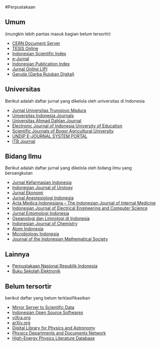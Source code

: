 #Perpustakaan

## Umum
(mungkin lebih pantas masuk bagian belum tersortir)
* [CERN Document Server](http://cds.cern.ch/)
* [TESIS Online](http://tesis.pdii.lipi.go.id/)
* [Indonesian Scientific Index](http://isi.lipi.go.id/)
* [e-Jurnal](http://e-jurnal.com)
* [Indonesian Publication Index](http://id.portalgaruda.org/)
* [Jurnal *Online* LIPI](http://jurnal.lipi.go.id/)
* [Garuda (Garba Rujukan Digital)](http://garuda.dikti.go.id/)

## Universitas
Berikut adalah daftar jurnal yang dikelola oleh universitas di Indonesia
* [Jurnal Universitas Trunojoyo Madura](http://journal.trunojoyo.ac.id/)
* [Universitas Indonesia Journals](http://journal.ui.ac.id/home/)
* [Universitas Ahmad Dahlan Journal](http://journal.uad.ac.id/)
* [Electronic Journal of Indonesia University of Education](http://ejournal.upi.edu/)
* [Scientific Journals of Bogor Agricultural University](http://journal.ipb.ac.id/)
* [UNDIP E-JOURNAL SYSTEM PORTAL](http://ejournal.undip.ac.id/)
* [ITB Journal](http://journal.itb.ac.id/indeks.php)

## Bidang Ilmu
Berikut adalah daftar jurnal yang dikelola oleh bidang ilmu yang bersangkutan
* [Jurnal Kefarmasian Indonesia](http://ejournal.litbang.depkes.go.id/index.php/jki)
* [Indonesian Journal of Urology](http://juri.urologi.or.id/)
* [Jurnal Ekonomi](http://bi.go.id/id/publikasi/jurnal-ekonomi/Default.aspx)
* [Jurnal Anestesiologi Indonesia](http://janesti.com/)
* [Acta Medica Indonesiana – The Indonesian Journal of Internal Medicine](http://actamedindones.org/index.php/ijim)
* [Indonesian Journal of Electrical Engineering and Computer Science](http://iaesjournal.com/online/index.php/TELKOMNIKA)
* [Jurnal Entomologi Indonesia](http://pei-pusat.org/jurnal/index.php/jei)
* [Oseanologi dan Limnologi di Indonesia](http://jurnal-oldi.or.id/index.php/oldi)
* [Indonesian Journal of Chemistry](http://ijc.chemistry.ugm.ac.id/)
* [Atom Indonesia](http://aij.batan.go.id/index.php/aij)
* [Microbiology Indonesia](http://jurnal.permi.or.id/index.php/mionline)
* [Journal of the Indonesian Mathematical Society](http://jims-a.org/index.php/jimsa)

## Lainnya
* [Perpustakaan Nasional Republik Indonesia](http://e-resources.perpusnas.go.id/)
* [Buku Sekolah Elektronik](http://bse.kemdikbud.go.id/)

## Belum tersortir
berikut daftar yang belum terklasifikasikan
* [Mirror Server to Scientific Data](http://arsip.lipi.go.id/)
* [Indonesian Open Source Softwares](http://oss.arsip.lipi.go.id/)
* [viXra.org](http://vixra.org)
* [arXiv.org](http://arxiv.org)
* [Digital Library for Physics and Astronomy](http://adsabs.harvard.edu)
* [Physics Departments and Documents Network](http://de.physnet.net/PhysNet)
* [High-Energy Physics Literature Database](http://inspirehep.net)
